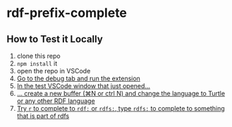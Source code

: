 # rdf-prefix-complete

## How to Test it Locally

1. clone this repo
2. `npm install` it
3. open the repo in VSCode
4. [Go to the debug tab and run the extension](https://i.imgur.com/jWzizCo.png)
5. [In the test VSCode window that just opened…](https://i.imgur.com/ahJrU8s.png)
6. [… create a new buffer (⌘N or ctrl N) and change the language to Turtle or any other RDF language](https://i.imgur.com/TPS7nUm.png)
7. [Try `r` to complete to `rdf:` or `rdfs:`, type `rdfs:` to complete to something that is part of rdfs](https://i.imgur.com/qoD2lYc.png)
